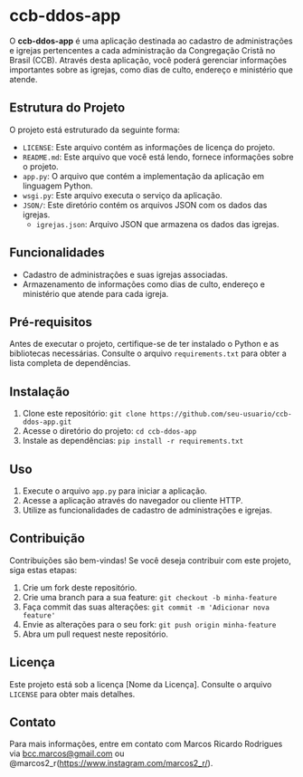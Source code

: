 # ccb-ddos-app

O **ccb-ddos-app** é uma aplicação destinada ao cadastro de administrações e igrejas pertencentes a cada administração da Congregação Cristã no Brasil (CCB). Através desta aplicação, você poderá gerenciar informações importantes sobre as igrejas, como dias de culto, endereço e ministério que atende.

## Estrutura do Projeto

O projeto está estruturado da seguinte forma:

- `LICENSE`: Este arquivo contém as informações de licença do projeto.
- `README.md`: Este arquivo que você está lendo, fornece informações sobre o projeto.
- `app.py`: O arquivo que contém a implementação da aplicação em linguagem Python.
- `wsgi.py`: Este arquivo executa o serviço da aplicação.
- `JSON/`: Este diretório contém os arquivos JSON com os dados das igrejas.
  - `igrejas.json`: Arquivo JSON que armazena os dados das igrejas.

## Funcionalidades

- Cadastro de administrações e suas igrejas associadas.
- Armazenamento de informações como dias de culto, endereço e ministério que atende para cada igreja.

## Pré-requisitos

Antes de executar o projeto, certifique-se de ter instalado o Python e as bibliotecas necessárias. Consulte o arquivo `requirements.txt` para obter a lista completa de dependências.

## Instalação

1. Clone este repositório: `git clone https://github.com/seu-usuario/ccb-ddos-app.git`
2. Acesse o diretório do projeto: `cd ccb-ddos-app`
3. Instale as dependências: `pip install -r requirements.txt`

## Uso

1. Execute o arquivo `app.py` para iniciar a aplicação.
2. Acesse a aplicação através do navegador ou cliente HTTP.
3. Utilize as funcionalidades de cadastro de administrações e igrejas.

## Contribuição

Contribuições são bem-vindas! Se você deseja contribuir com este projeto, siga estas etapas:

1. Crie um fork deste repositório.
2. Crie uma branch para a sua feature: `git checkout -b minha-feature`
3. Faça commit das suas alterações: `git commit -m 'Adicionar nova feature'`
4. Envie as alterações para o seu fork: `git push origin minha-feature`
5. Abra um pull request neste repositório.

## Licença

Este projeto está sob a licença [Nome da Licença]. Consulte o arquivo `LICENSE` para obter mais detalhes.

## Contato

Para mais informações, entre em contato com Marcos Ricardo Rodrigues via bcc.marcos@gmail.com ou @marcos2_r(https://www.instagram.com/marcos2_r/).


